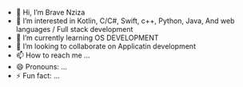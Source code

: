 - 👋 Hi, I’m Brave Nziza
- 👀 I’m interested in Kotlin, C/C#, Swift, c++, Python, Java, And web languages / Full stack development
- 🌱 I’m currently learning OS DEVELOPMENT
- 💞️ I’m looking to collaborate on Applicatin development
- 📫 How to reach me ...
- 😄 Pronouns: ...
- ⚡ Fun fact: ...

<!---
Bravernz/Bravernz is a ✨ special ✨ repository because its `README.md` (this file) appears on your GitHub profile.
You can click the Preview link to take a look at your changes.
--->
